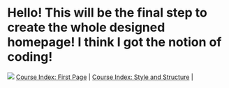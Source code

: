 

<head>
    <title>Hello, world!</title>
    <meta charset="UTF-8" />
    <meta name="viewport" content="width=device-width,initial-scale=1" />
    <meta name="description" content="" />
  </head>
  
  <body>
    <h1>Hello! This will be the final step to create the whole designed homepage! I think I got the notion of coding! </h1>
  <img src=”images/filename.gif”></img>
  <a href="https://ljr0902.github.io/assignment1/">Course Index: First Page</a> |
  <a href="https://ljr0902.github.io/style/">Course Index: Style and Structure</a> |
  </body>
  
  </html>
  
